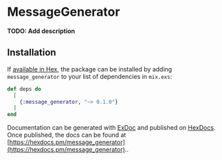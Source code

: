 # MessageGenerator

**TODO: Add description**

## Installation

If [available in Hex](https://hex.pm/docs/publish), the package can be installed
by adding `message_generator` to your list of dependencies in `mix.exs`:

```elixir
def deps do
  [
    {:message_generator, "~> 0.1.0"}
  ]
end
```

Documentation can be generated with [ExDoc](https://github.com/elixir-lang/ex_doc)
and published on [HexDocs](https://hexdocs.pm). Once published, the docs can
be found at [https://hexdocs.pm/message_generator](https://hexdocs.pm/message_generator)..
